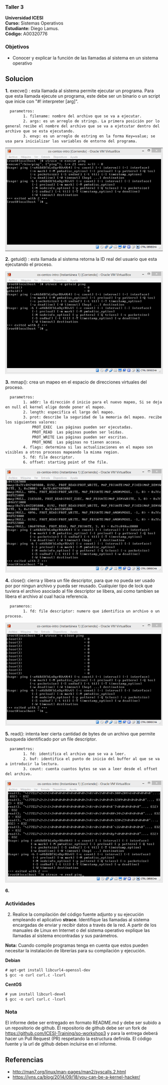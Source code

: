 ### Taller 3
**Universidad ICESI**  
**Curso:** Sistemas Operativos  
**Estudiante:** Diego Lamus.  
**Código:** A00320776  

### Objetivos
* Conocer y explicar la función de las llamadas al sistema en un sistema operativo

## Solucion
**1.** execve() : esta llamada al sistema permite ejecutar un programa. Para que esta llamada ejecute un programa, este debe ser un binario o un script que inicie con  "#! interpreter [arg]".   

      parametros:  
            1. filename: nombre del archivo que se va a ejecutar.  
            2. args: es un arreglo de strings. La primera posición por lo general recibe el nombre del archivo que se va a ejetcutar dentro del archivo que se esta ejecutando.  
            3. envp: es un arreglo de estring en la forma Key=value; se usa para inicializar las variables de entorno del programa.
            
![](/A00320776/imagenes/execve.png?)
            
**2.** getuid() : esta llamada al sistema retorna la ID real del usuario que esta ejecutando el proceso.

![](/A00320776/imagenes/getuid.png)

**3.** mmap(): crea un mapeo en el espacio de direcciones virtuales del proceso.

      parametros:  
            1. addr: la dirección d inicio para el nuevo mapeo, Si se deja en null el kernel elige donde poner el mapeo.
            2. length: especifica el largo del mapeo.
            3. prot: describe la seguridad de la memoria del mapeo. recibe los siguientes valores:  
                PROT_EXEC  Las páginas pueden ser ejecutadas.  
                PROT_READ  Las páginas pueden ser leidas.  
                PROT_WRITE Las páginas pueden ser escritas.  
                PROT_NONE  Las páginas no tienen acceso.
            4. flags: determina si las actualizaciones en el mapeo son visibles a otros procesos mapeando la misma region.
            5. fd: file descriptor.
            6. offset: starting point of the file.
    
![](/A00320776/imagenes/mmap.png)    
    
**4.** close(): cierra y libera un file descriptor, para que no pueda ser usado por por ningun archivo y pueda ser reusado. Cualquier tipo de lock que tuviera el archivo asociado al file descriptor se libera, asi como tambien se libera el archivo al cual hacia referencia.  

      parameros:  
            1. fd: file descriptor: numero que identifica un archivo o un proceso.  
 
![](/A00320776/imagenes/close.png) 
 
**5.** read(): intenta leer cierta cantidad de bytes de un archivo que permite busqueda identificado por un file descriptor.  
      
      parametros:
            1. fd: identifica el archivo que se va a leer.
            2. buf: identifica el punto de inicio del buffer al que se va a introducir la lectura.
            3. count: cuenta cuantos bytes se van a leer desde el offset del archivo.  
            
![](/A00320776/imagenes/read.png)


**6.** 
### Actividades

2. Realice la compilación del código fuente adjunto y su ejecución empleando el aplicativo **strace**. Identifique las llamadas al sistema encargadas de enviar y recibir datos a través de la red. A partir de los manuales de Linux en Internet o del sistema operativo explique las llamadas al sistema encontradas y sus parámetros.

**Nota:** Cuando compile programas tenga en cuenta que estos pueden necesitar la instalación de librerías para su compilación y ejecución.

**Debian**
```
# apt-get install libcurl4-openssl-dev
$ gcc -o curl curl.c -lcurl
```
**CentOS**
```
# yum install libcurl-devel
$ gcc -o curl curl.c -lcurl
```

### Nota

El informe debe ser entregado en formato README.md y debe ser subido a un repositorio de github. El repositorio de github debe ser un fork de https://github.com/ICESI-Training/so-workshop3 y para la entrega deberá hacer un Pull Request (PR) respetando la estructura definida. El código fuente y la url de github deben incluirse en el informe.  

## Referencias

* http://man7.org/linux/man-pages/man2/syscalls.2.html  
* https://jvns.ca/blog/2014/09/18/you-can-be-a-kernel-hacker/
